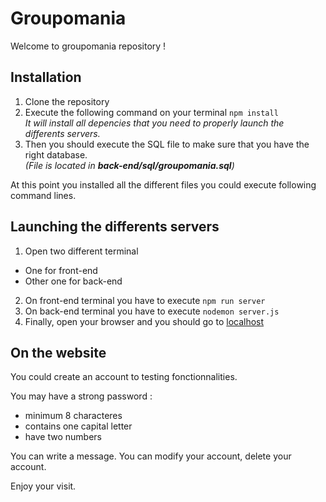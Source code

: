 # Groupomania

Welcome to groupomania repository !

## Installation

1. Clone the repository
2. Execute the following command on your terminal `npm install`  
*It will install all depencies that you need to properly launch the differents servers.*
3. Then you should execute the SQL file to make sure that you have the right database.  
*(File is located in **back-end/sql/groupomania.sql**)*

At this point you installed all the different files you could execute following command lines.

## Launching the differents servers

1. Open two different terminal  
  * One for front-end  
  * Other one for back-end  
2. On front-end terminal you have to execute `npm run server`
3. On back-end terminal you have to execute  `nodemon server.js`
4. Finally, open your browser and you should go to [localhost](http://localhost:8080/)

## On the website

You could create an account to testing fonctionnalities.

You may have a strong password :
* minimum 8 characteres
* contains one capital letter
* have two numbers   

You can write a message.
You can modify your account, delete your account.

Enjoy your visit.
